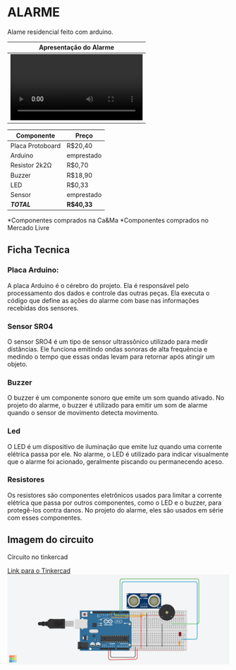 # ALARME

Alame residencial feito com arduino.

| Apresentação do Alarme | 
| --- |
| <video> VIDEO </video> |

| Componente | Preço |
| --- | --- |
| Placa Protoboard | R$20,40|
| Arduino | emprestado|
| Resistor 2k2Ω | R$0,70 |
| Buzzer | R$18,90 |
| LED | R$0,33 |
| Sensor |emprestado|
| ***TOTAL*** | **R$40,33** |

*Componentes comprados na Ca&Ma
*Componentes comprados no Mercado Livre

## Ficha Tecnica
### Placa Arduino:
A placa Arduino é o cérebro do projeto. Ela é responsável pelo processamento dos dados e controle das outras peças. Ela executa o código que define as ações do alarme com base nas informações recebidas dos sensores.
### Sensor SR04
O sensor SRO4 é um tipo de sensor ultrassônico utilizado para medir distâncias. Ele funciona emitindo ondas sonoras de alta frequência e medindo o tempo que essas ondas levam para retornar após atingir um objeto.
### Buzzer
O buzzer é um componente sonoro que emite um som quando ativado. No projeto do alarme, o buzzer é utilizado para emitir um som de alarme quando o sensor de movimento detecta movimento.
### Led
O LED é um dispositivo de iluminação que emite luz quando uma corrente elétrica passa por ele. No alarme, o LED é utilizado para indicar visualmente que o alarme foi acionado, geralmente piscando ou permanecendo aceso.
### Resistores
Os resistores são componentes eletrônicos usados para limitar a corrente elétrica que passa por outros componentes, como o LED e o buzzer, para protegê-los contra danos. No projeto do alarme, eles são usados em série com esses componentes.

## Imagem do circuito

Circuito no tinkercad

[Link para o Tinkercad](https://www.tinkercad.com/things/2u4JNKDDH9d-exquisite-blad/editel?tenant=circuits)
![Circuito](https://github.com/Cardosodev83/ProjetosEletr/blob/master/Alarme/Exquisite%20Blad.png?raw=true)